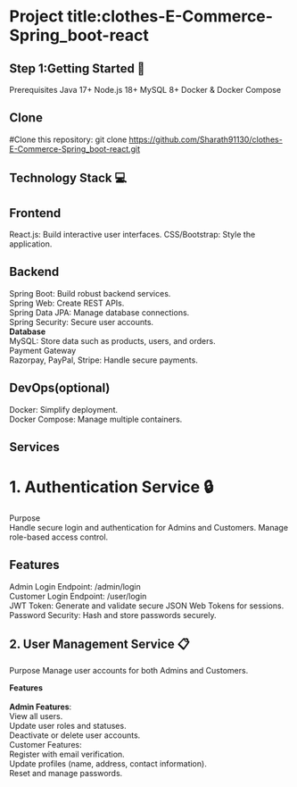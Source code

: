 # Project title:clothes-E-Commerce-Spring_boot-react
## Step 1:Getting Started 🚀
Prerequisites
Java 17+
Node.js 18+
MySQL 8+
Docker & Docker Compose

## Clone
#Clone this repository: git clone https://github.com/Sharath91130/clothes-E-Commerce-Spring_boot-react.git

 ## Technology Stack 💻
## Frontend
React.js: Build interactive user interfaces.
CSS/Bootstrap: Style the application.
## Backend
Spring Boot: Build robust backend services.</br>
Spring Web: Create REST APIs.</br>
Spring Data JPA: Manage database connections.</br>
Spring Security: Secure user accounts.</br>
**Database** </br>
MySQL: Store data such as products, users, and orders.</br>
Payment Gateway</br>
Razorpay, PayPal, Stripe: Handle secure payments.</br>
## DevOps(optional)
Docker: Simplify deployment.</br>
Docker Compose: Manage multiple containers.</br>

## Services
 # 1. Authentication Service 🔒
 Purpose</br>
 Handle secure login and authentication for Admins and Customers. Manage role-based access control.

   ## Features
Admin Login Endpoint: /admin/login</br>
Customer Login Endpoint: /user/login</br>
JWT Token: Generate and validate secure JSON Web Tokens for sessions.</br>
Password Security: Hash and store passwords securely.</br>

## 2. User Management Service 📋
Purpose
Manage user accounts for both Admins and Customers.

**Features**</br>
<br>
**Admin Features**:</br>
View all users.</br>
Update user roles and statuses.</br>
Deactivate or delete user accounts.</br>
Customer Features:</br>
Register with email verification.</br>
Update profiles (name, address, contact information).</br>
Reset and manage passwords.</br>












